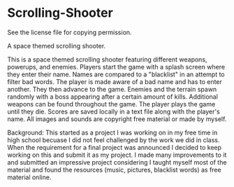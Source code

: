 # Scrolling-Shooter

See the license file for copying permission.

A space themed scrolling shooter.

This is a space themed scrolling shooter featuring different weapons, powerups, and enemies.
Players start the game with a splash screen where they enter their name. Names are compared to a "blacklist"
in an attempt to filter bad words. The player is made aware of a bad name and has to enter another. They
then advance to the game. Enemies and the terrain spawn randomly with a boss appearing after a certain
amount of kills. Additional weapons can be found throughout the game. The player plays the game until they
die. Scores are saved locally in a text file along with the player's name. All images and sounds are
copyright free material or made by myself.

Background: This started as a project I was working on in my free time in high school becuase I did not feel challenged by the
work we did in class. When the requirement for a final project was announced I decided to keep working on
this and submit it as my project. I made many improvements to it and submitted an impressive project
considering I taught myself most of the material and found the resources (music, pictures, blacklist words) as
free material online.
